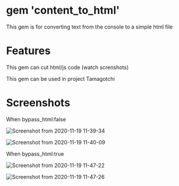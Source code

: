 # gem 'content_to_html'

This gem is for converting text from the console to a simple html file

# Features

This gem can cut html/js code (watch screnshots)

This gem can be used in project Tamagotchi

# Screenshots

When bypass_html:false

![Screenshot from 2020-11-19 11-39-34](https://user-images.githubusercontent.com/34281985/99650780-831de900-2a5e-11eb-9541-b9b22563286e.png)

![Screenshot from 2020-11-19 11-40-09](https://user-images.githubusercontent.com/34281985/99650878-9e88f400-2a5e-11eb-8ec6-9b5fa19e77eb.png)

When bypass_html:true

![Screenshot from 2020-11-19 11-47-22](https://user-images.githubusercontent.com/34281985/99650966-b52f4b00-2a5e-11eb-80fd-1dc41aa774ac.png)

![Screenshot from 2020-11-19 11-47-26](https://user-images.githubusercontent.com/34281985/99650997-bfe9e000-2a5e-11eb-86d1-8b2a9d0a39dc.png)
